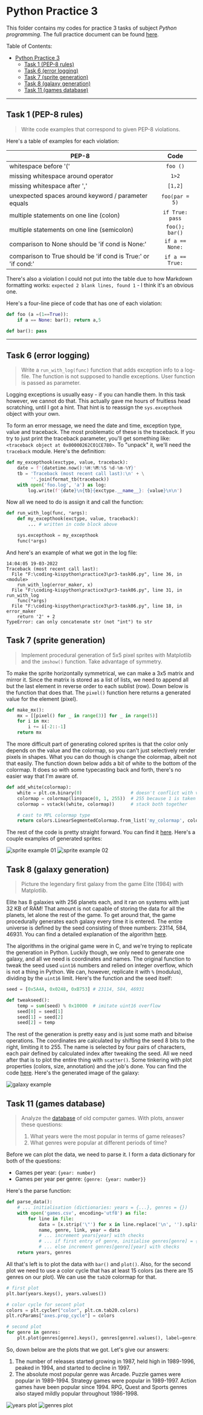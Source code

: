# Python Practice 3
This folder contains my codes for practice 3 tasks of subject *Python programming*.
The full practice document can be found [here][kp-rep].

Table of Contents:
- [Python Practice 3](#python-practice-3)
  - [Task 1 (PEP-8 rules)](#task-1-pep-8-rules)
  - [Task 6 (error logging)](#task-6-error-logging)
  - [Task 7 (sprite generation)](#task-7-sprite-generation)
  - [Task 8 (galaxy generation)](#task-8-galaxy-generation)
  - [Task 11 (games database)](#task-11-games-database)

---
## Task 1 (PEP-8 rules)
> Write code examples that correspond to given PEP-8 violations.

Here's a table of examples for each violation:

| PEP-8                                                         |      Code       |
| ------------------------------------------------------------- | :-------------: |
| whitespace before '('                                         |    `foo ()`     |
| missing whitespace around operator                            |      `1>2`      |
| missing whitespace after ','                                  |     `[1,2]`     |
| unexpected spaces around keyword / parameter equals           | `foo(par = 5)`  |
| multiple statements on one line (colon)                       | `if True: pass` |
| multiple statements on one line (semicolon)                   | `foo(); bar()`  |
| comparison to None should be 'if cond is None:'               | `if a == None:` |
| comparison to True should be 'if cond is True:' or 'if cond:' | `if a == True:` |

There's also a violation I could not put into the table due to how Markdown formatting works:
`expected 2 blank lines, found 1` - I think it's an obvious one.

Here's a four-line piece of code that has one of each violation:
```python
def foo (a =(1==True)):
    if a == None: bar(); return a,5

def bar(): pass
```

---
## Task 6 (error logging)
> Write a `run_with_log(func)` function that adds exception info to a log-file.
The function is not supposed to handle exceptions. User function is passed as parameter.

Logging exceptions is usually easy - if you can handle them. In this task however, we cannot do that.
This actually gave me hours of fruitless head scratching, until I got a hint.
That hint is to reassign the `sys.excepthook` object with your own.

To form an error message, we need the date and time, exception type, value and traceback.
The most problematic of these is the traceback. If you try to just print the traceback parameter,
you'll get something like: `<traceback object at 0x00000262C01CE780>`. To "unpack" it, we'll need
the `traceback` module. Here's the definition:
```python
def my_excepthook(exctype, value, traceback):
    date = f'{datetime.now():%H:%M:%S %d-%m-%Y}'
    tb = 'Traceback (most recent call last):\n' + \
         ''.join(format_tb(traceback))
    with open('foo.log', 'a') as log:
        log.write(f'{date}\n{tb}{exctype.__name__}: {value}\n\n')
```
Now all we need to do is assign it and call the function:
```python
def run_with_log(func, *args):
    def my_excepthook(exctype, value, traceback):
        ... # written in code block above

    sys.excepthook = my_excepthook
    func(*args)
```
And here's an example of what we got in the log file:
```
14:04:05 19-03-2022
Traceback (most recent call last):
  File "F:\coding-kispython\practice3\pr3-task06.py", line 36, in <module>
    run_with_log(error_maker, x)
  File "F:\coding-kispython\practice3\pr3-task06.py", line 31, in run_with_log
    func(*args)
  File "F:\coding-kispython\practice3\pr3-task06.py", line 18, in error_maker
    return '2' + 2
TypeError: can only concatenate str (not "int") to str
```

## Task 7 (sprite generation)
> Implement procedural generation of 5x5 pixel sprites with Matplotlib and the `imshow()` function.
Take advantage of symmetry.

To make the sprite horizontally symmetrical, we can make a 3x5 matrix and mirror it.
Since the matrix is stored as a list of lists, we need to append all but the last element
in reverse order to each sublist (row). Down below is the function that does that.
The `pixel()` function here returns a generated value for the element (pixel).
```python
def make_mx():
    mx = [[pixel() for _ in range(3)] for _ in range(5)]
    for i in mx:
        i += i[-2::-1]
    return mx
```

The more difficult part of generating colored sprites is that the color only depends on
the value and the colormap, so you can't just selectively render pixels in shapes.
What you can do though is change the colormap, albeit not that easily.
The function down below adds a bit of white to the bottom of the colormap.
It does so with some typecasting back and forth, there's no easier way that I'm aware of.
```python
def add_white(colormap):
    white = plt.cm.binary(0)                  # doesn't conflict with vstack
    colormap = colormap(linspace(0, 1, 255))  # 255 because 1 is taken by white
    colormap = vstack((white, colormap))      # stack both together

    # cast to MPL colormap type
    return colors.LinearSegmentedColormap.from_list('my_colormap', colormap)
```

The rest of the code is pretty straight forward. You can find it [here][t07].
Here's a couple examples of generated sprites:

![sprite example 01](images/example_sprites_binary.png)
![sprite example 02](images/example_sprites_viridis.png)

## Task 8 (galaxy generation)
> Picture the legendary first galaxy from the game Elite (1984) with Matplotlib.

Elite has 8 galaxies with 256 planets each, and it ran on systems with just 32 KB of RAM!
That amount is not capable of storing the data for all the planets, let alone the rest of the game.
To get around that, the game procedurally generates each galaxy every time it is entered.
The entire universe is defined by the seed consisting of three numbers: 23114, 584, 46931.
You can find a detailed explanation of the algorithm [here][elite-info].

The algorithms in the original game were in C, and we're trying to replicate the generation in Python.
Luckily though, we only need to generate one galaxy, and all we need is coordinates and names.
The original function to tweak the seed used `uint16` numbers and relied on integer overflow,
which is not a thing in Python. We can, however, replicate it with `%` (modulus),
dividing by the `uint16` limit. Here's the function and the seed itself:
```python
seed = [0x5A4A, 0x0248, 0xB753] # 23114, 584, 46931

def tweakseed():
    temp = sum(seed) % 0x10000  # imitate uint16 overflow
    seed[0] = seed[1]
    seed[1] = seed[2]
    seed[2] = temp
```

The rest of the generation is pretty easy and is just some math and bitwise operations.
The coordinates are calculated by shifting the seed 8 bits to the right, limiting it to 255.
The name is selected by four pairs of characters, each pair defined by calculated index after
tweaking the seed. All we need after that is to plot the entire thing with `scatter()`.
Some tinkering with plot properties (colors, size, annotation) and the job's done.
You can find the code [here][t08]. Here's the generated image of the galaxy:

![galaxy example](images/example_galaxy.png)

## Task 11 (games database)
> Analyze the [database][games-db] of old computer games.
> With plots, answer these questions:
> 1. What years were the most popular in terms of game releases?
> 2. What genres were popular at different periods of time?

Before we can plot the data, we need to parse it. I form a data dictionary for both of the questions:
- Games per year: `{year: number}`
- Games per year per genre: `{genre: {year: number}}`

Here's the parse function:
```python
def parse_data():
    # ... initialisation (dictionaries: years = {...}, genres = {}) 
    with open('games.csv', encoding='utf8') as file:
        for line in file:
            data = [x.strip('\"') for x in line.replace('\n', '').split(';')]
            name, genre, link, year = data
            # ... increment years[year] with checks
            # ... if first entry of genre, initialise genres[genre] = {...}
            # ... else increment genres[genre][year] with checks
    return years, genres
```

All that's left is to plot the data with `bar()` and `plot()`.
Also, for the second plot we need to use a color cycle that has at least 15 colors
(as there are 15 genres on our plot). We can use the `tab20` colormap for that.
```python
# first plot
plt.bar(years.keys(), years.values())

# color cycle for secont plot
colors = plt.cycler("color", plt.cm.tab20.colors)
plt.rcParams["axes.prop_cycle"] = colors

# second plot
for genre in genres:
    plt.plot(genres[genre].keys(), genres[genre].values(), label=genre)
```

So, down below are the plots that we got. Let's give our answers:
1. The number of releases started growing in 1987, held high in 1989-1996, peaked in 1994,
and started to decline in 1997.
2. The absolute most popular genre was Arcade. Puzzle games were popular in 1989-1994.
Strategy games were popular in 1989-1997. Action games have been popular since 1994.
RPG, Quest and Sports genres also stayed mildly popular throughout 1986-1998.

![years plot](images/plot_years.png)
![genres plot](images/plot_genres.png)

[t06]: pr3-task06.py
[t07]: pr3-task07.py
[t08]: pr3-task08.py
[games-db]: games.csv

[kp-rep]: https://github.com/true-grue/kispython
[elite-info]: http://blog.rabidgremlin.com/2015/01/14/procedural-content-generation-creating-a-universe/
